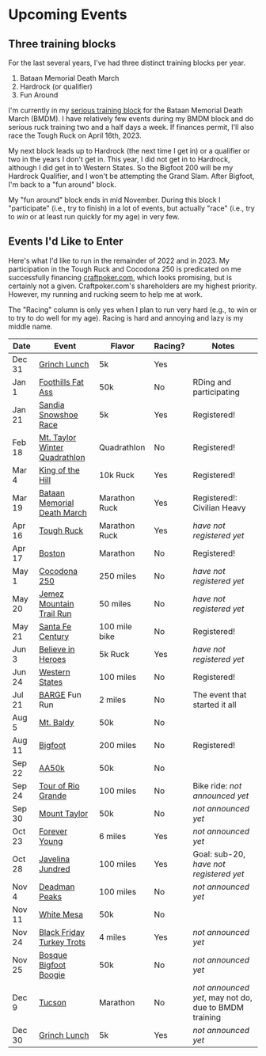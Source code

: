 # Upcoming Events

## Three training blocks

For the last several years, I've had three distinct training blocks
per year.

1. Bataan Memorial Death March
2. Hardrock (or qualifier)
3. Fun Around

I'm currently in my [serious training
block](https://github.com/ctm/Bataan-Memorial-Death-March) for the
Bataan Memorial Death March (BMDM).  I have relatively few events
during my BMDM block and do serious ruck training two and a half days
a week.  If finances permit, I'll also race the Tough Ruck on April
16th, 2023.

My next block leads up to Hardrock (the next time I get in) or a
qualifier or two in the years I don't get in. This year, I did not get
in to Hardrock, although I did get in to Western States.  So the
Bigfoot 200 will be my Hardrock Qualifier, and I won't be attempting
the Grand Slam.  After Bigfoot, I'm back to a "fun around" block.

My "fun around" block ends in mid November.  During this block I
"participate" (i.e., try to finish) in a lot of events, but actually
"race" (i.e., try to _win_ or at least run quickly for my age) in very
few.

## Events I'd Like to Enter

Here's what I'd like to run in the remainder of 2022 and in 2023.  My
participation in the Tough Ruck and Cocodona 250 is predicated on me
successfully financing [craftpoker.com](https://craftpoker.com), which
looks promising, but is certainly not a given.  Craftpoker.com's
shareholders are my highest priority. However, my running and rucking
seem to help me at work.

The "Racing" column is only yes when I plan to run very hard (e.g., to win
or to try to do well for my age).  Racing is hard and annoying and lazy
is my middle name.


|Date|Event|Flavor|Racing?|Notes|
|----|-----|--------|-------|-----|
|Dec 31|[Grinch Lunch](https://www.facebook.com/events/587035643112558)|5k|Yes||
|Jan 1|[Foothills Fat Ass](https://newmexicofa50k.wordpress.com/foothills-50k/)|50k|No|RDing and participating|
|Jan 21|[Sandia Snowshoe Race](https://friendsofthesandias.org/snowshoe-race/)|5k|Yes|Registered!|
|Feb 18|[Mt. Taylor Winter Quadrathlon](http://www.mttaylorquad.org/)|Quadrathlon|No|Registered!|
|Mar 4|[King of the Hill](https://www.loslunasnm.gov/721/King-of-the-Hill)|10k Ruck|Yes|Registered!|
|Mar 19|[Bataan Memorial Death March](https://bataanmarch.com/register/civilian-individual/)|Marathon Ruck|Yes|Registered!: Civilian Heavy|
|Apr 16|[Tough Ruck](https://www.toughruck.org/)|Marathon Ruck|Yes|_have not registered yet_|
|Apr 17|[Boston](https://www.baa.org/races/boston-marathon)|Marathon|No|Registered!|
|May 1|[Cocodona 250](https://cocodona.com/)|250 miles|No|_have not registered yet_|
|May 20|[Jemez Mountain Trail Run](https://www.jemezmountaintrailruns.org/)|50 miles|No|_have not registered yet_|
|May 21|[Santa Fe Century](https://www.santafecentury.com/)|100 mile bike|No|Registered!|
|Jun 3|[Believe in Heroes](https://loslunasvet.com/)|5k Ruck|Yes|_have not registered yet_|
|Jun 24|[Western States](https://www.wser.org/)|100 miles|No|Registered!|
|Jul 21|[BARGE](https://www.barge.org/) Fun Run|2 miles|No|The event that started it all|
|Aug 5|[Mt. Baldy](https://newmexicofa50k.wordpress.com/baldy_50k/)|50k|No||
|Aug 11|[Bigfoot](https://www.destinationtrailrun.com/bigfoot)|200 miles|No|Registered!|
|Sep 22|[AA50k](https://newmexicofa50k.wordpress.com/aa50k/)|50k|No||
|Sep 24|[Tour of Rio Grande](https://www.torgbc.com/)|100 miles|No|Bike ride: _not announced yet_|
|Sep 30|[Mount Taylor](http://www.mttaylor50k.com/)|50k|No|_not announced yet_|
|Oct 23|[Forever Young](https://www.abqroadrunners.com/forever-young-run.html)|6 miles|Yes|_not announced yet_|
|Oct 28|[Javelina Jundred](https://aravaiparunning.com/network/javelinajundred/)|100 miles|Yes|Goal: sub-20, _have not registered yet_|
|Nov 4|[Deadman Peaks](https://deadmanpeaks.com/)|100 miles|No|_not announced yet_|
|Nov 11|[White Mesa](https://newmexicofa50k.wordpress.com/white_mesa_50k/)|50k|No||
|Nov 24|[Black Friday Turkey Trots](https://www.facebook.com/Burque-Brewery-Tour-563485270788124/)|4 miles|Yes|_not announced yet_|
|Nov 25|[Bosque Bigfoot Boogie](https://www.racenm.com/)|50k|No|_not announced yet_|
|Dec 9|[Tucson](https://www.tucsonmarathon.com/)|Marathon|No|_not announced yet_, may not do, due to BMDM training|
|Dec 30|[Grinch Lunch](https://www.facebook.com/events/587035643112558)|5k|Yes|_not announced yet_|
